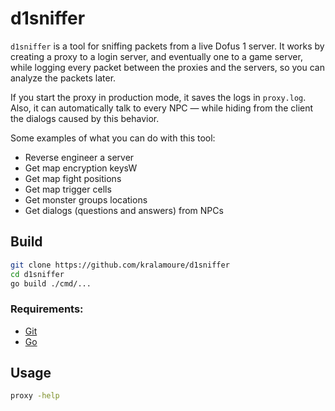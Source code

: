 # d1sniffer

`d1sniffer` is a tool for sniffing packets from a live Dofus 1 server. It works by creating a proxy to a login
server, and eventually one to a game server, while logging every packet between the proxies and the servers, so you can
analyze the packets later.

If you start the proxy in production mode, it saves the logs in `proxy.log`. Also, it can automatically talk to every
NPC — while hiding from the client the dialogs caused by this behavior.

Some examples of what you can do with this tool:

- Reverse engineer a server
- Get map encryption keysW
- Get map fight positions
- Get map trigger cells
- Get monster groups locations
- Get dialogs (questions and answers) from NPCs

## Build

```sh
git clone https://github.com/kralamoure/d1sniffer
cd d1sniffer
go build ./cmd/...
```

### Requirements:

- [Git](https://git-scm.com/)
- [Go](https://golang.org/)

## Usage

```sh
proxy -help
```
